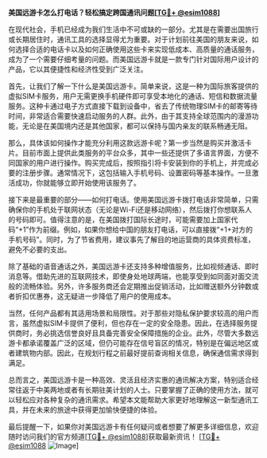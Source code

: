 **美国远游卡怎么打电话？轻松搞定跨国通讯问题[[TG💪+ @esim1088](https://t.me/s/esim1088)]**

在现代社会，手机已经成为我们生活中不可或缺的一部分。尤其是在需要出国旅行或长期居住时，通讯工具的选择显得尤为重要。对于计划前往美国的朋友来说，如何选择合适的电话卡以及如何正确使用这些卡来实现低成本、高质量的通话服务，成为了一个需要仔细考量的问题。而美国远游卡就是一款专门针对国际用户设计的产品，它以其便捷性和经济性受到广泛关注。

首先，让我们了解一下什么是美国远游卡。简单来说，这是一种为国际旅客提供的虚拟SIM卡服务，用户无需更换手机硬件即可享受本地化的通话、短信和数据流量服务。这种卡通过电子方式直接下载到设备中，省去了传统物理SIM卡的邮寄等待时间，非常适合需要快速启动服务的人群。此外，由于其支持全球范围内的漫游功能，无论是在美国境内还是其他国家，都可以保持与国内亲友的联系畅通无阻。

那么，具体该如何操作才能充分利用这款远游卡呢？第一步当然是购买并激活卡片。目前市面上提供此类服务的平台众多，其中一些还提供了多语言界面，方便不同国家的用户进行操作。购买完成后，按照指引将卡安装到你的手机上，并完成必要的注册步骤。通常情况下，这包括输入手机号码、设置密码等基本操作。一旦激活成功，你就能够立即开始使用该服务了。

接下来是最重要的部分——如何打电话。使用美国远游卡拨打电话非常简单，只需确保你的手机处于联网状态（无论是Wi-Fi还是移动网络），然后拨打你想联系人的号码即可。值得注意的是，在美国拨打国际长途时，可能需要加上国家代码“+1”作为前缀。例如，如果你想给中国的朋友打电话，可以直接拨“+1+对方的手机号码”。同时，为了节省费用，建议事先了解目的地运营商的具体资费标准，避免不必要的支出。

除了基础的语音通话之外，美国远游卡还支持多种增值服务，比如视频通话、即时消息等。借助先进的互联网技术，即使身处地球两端，也能享受到如同面对面交流般的流畅体验。另外，许多服务商还会定期推出促销活动，比如赠送额外分钟数或者折扣优惠券，这无疑进一步降低了用户的使用成本。

当然，任何产品都有其适用场景和局限性。对于那些对隐私保护要求较高的用户而言，虽然虚拟SIM卡提供了便利，但也存在一定的安全隐患。因此，在选择服务提供商时，务必挑选信誉良好且具备完善安全保障措施的企业。此外，尽管大多数远游卡都承诺覆盖广泛的区域，但仍可能存在信号盲区的情况，特别是在偏远地区或者建筑物内部。因此，在规划行程之前最好提前查询相关信息，确保通信需求得到满足。

总而言之，美国远游卡是一种高效、灵活且经济实惠的通讯解决方案，特别适合经常往返于中美两地或者有长期驻美计划的人士。只要掌握了正确的使用方法，就可以轻松应对各种复杂的通讯需求。希望本文能帮助大家更好地理解这一新型通讯工具，并在未来的旅途中获得更加愉快便捷的体验。

最后提醒一下，如果你对美国远游卡有任何疑问或者想要了解更多详细信息，欢迎随时访问我们的官方频道[[TG💪+ @esim1088](https://t.me/s/esim1088)]获取最新资讯！ [[TG💪+ @esim1088](https://t.me/s/esim1088) ![Image](https://i.postimg.cc/4NQfJmqS/Snipaste-2025-05-13-00-14-12.png)]